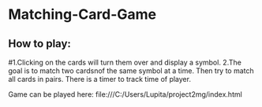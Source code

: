 # Matching-Card-Game


## How to play:

#1.Clicking on the cards will turn them over and display a symbol.
2.The goal is to match two cardsnof the same symbol at a time.
Then try to match all cards in pairs. There is a timer to track time of player.




Game can be played here: file:///C:/Users/Lupita/project2mg/index.html
